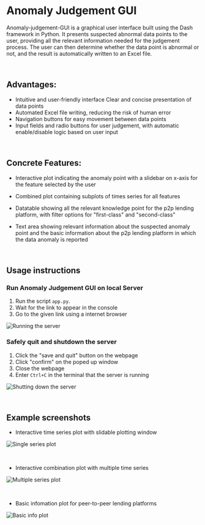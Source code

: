 # Anomaly Judgement GUI


Anomaly-judgement-GUI is a graphical user interface built using the Dash framework in Python. It presents suspected abnormal data points to the user, providing all the relevant information needed for the judgement process. The user can then determine whether the data point is abnormal or not, and the result is automatically written to an Excel file.

<br /> 

## Advantages\:

* Intuitive and user-friendly interface
Clear and concise presentation of data points
* Automated Excel file writing, reducing the risk of human error
* Navigation buttons for easy movement between data points
* Input fields and radio buttons for user judgement, with automatic enable/disable logic based on user input

<br /> 

## Concrete Features:

* Interactive plot indicating the anomaly point with a slidebar on x-axis for the feature selected by the user

* Combined plot containing subplots of times series for all features

* Datatable showing all the relevant knowledge point for the p2p lending platform, with filter options for "first-class" and "second-class"

* Text area showing relevant information about the suspected anomaly point and the basic information about the p2p lending platform in which the data anomaly is reported

<br /> 

## Usage instructions

### Run Anomaly Judgement GUI on local Server
1. Run the script `app.py`.
2. Wait for the link to appear in the console
3. Go to the given link using a internet browser

![Running the server](https://user-images.githubusercontent.com/100378969/233264826-085fa3a3-031d-4983-917d-52d76f30202c.png)


### Safely quit and shutdown the server
1. Click the "save and quit" button on the webpage
2. Click "confirm" on the poped up window
3. Close the webpage
4. Enter `Ctrl+C` in the terminal that the server is running

![Shutting down the server](https://user-images.githubusercontent.com/100378969/233264944-0c75d4b9-3530-4de2-8b4e-0ca63972ccfd.png)

<br /> 

## Example screenshots
* Interactive time series plot with slidable plotting window

![Single series plot](https://user-images.githubusercontent.com/100378969/233266302-216ba2a1-66af-4f0c-81b6-63c19dd166f0.png)

<br /> 

* Interactive combination plot with multiple time series

![Multiple series plot](https://user-images.githubusercontent.com/100378969/233266322-5d583482-673c-4989-a978-068189b16407.png)

<br /> 

* Basic infomation plot for peer-to-peer lending platforms

![Basic info plot](https://user-images.githubusercontent.com/100378969/233266821-060e1320-9b11-4679-b154-69ac07cbaed8.png)

